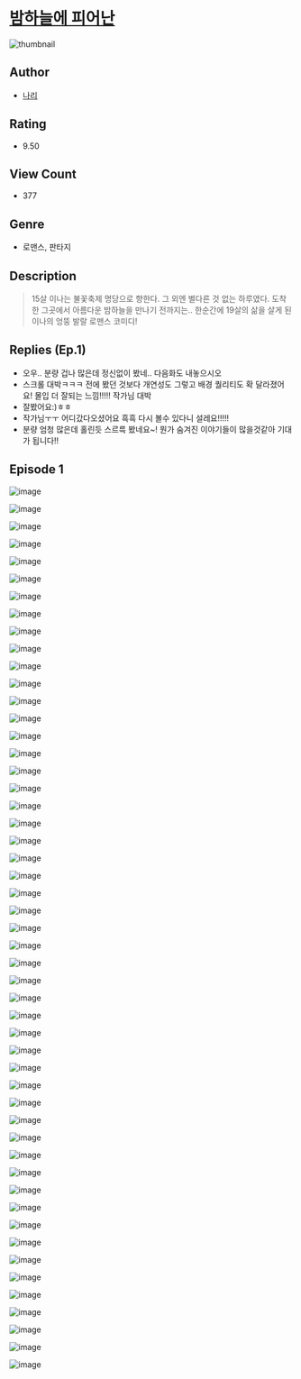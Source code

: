 # [밤하늘에 피어난](https://comic.naver.com/challenge/list?titleId=810433)
![thumbnail](https://image-comic.pstatic.net/user_contents_data/challenge_comic/2023/05/23/359382/upload_7005174618787297585_480x623.jpeg)

## Author
- [나리](https://comic.naver.com/artistTitle?id=359382)

## Rating
- 9.50

## View Count
- 377

## Genre
- 로맨스, 판타지

## Description
> 15살 이나는 불꽃축제 명당으로 향한다. 그 외엔 별다른 것 없는 하루였다. 도착한 그곳에서 아름다운 밤하늘을 만나기 전까지는.. 한순간에 19살의 삶을 살게 된 이나의 엉뚱 발랄 로맨스 코미디!

## Replies (Ep.1)
- 오우.. 분량 겁나 많은데 정신없이 봤네.. 다음화도 내놓으시오
- 스크롤 대박ㅋㅋㅋ 전에 봤던 것보다 개연성도 그렇고 배경 퀄리티도 확 달라졌어요! 몰입 더 잘되는 느낌!!!!! 작가님 대박
- 잘봤어요:)ㅎㅎ
- 작가님ㅜㅜ 어디갔다오셨어요 흑흑 다시 볼수 있다니 설레요!!!!!
- 분량 엄청 많은데 홀린듯 스르륵 봤네요~! 뭔가 숨겨진 이야기들이 많을것같아 기대가 됩니다!!

## Episode 1
![image](https://image-comic.pstatic.net/user_contents_data/challenge_comic/2023/05/24/359382/upload_3473510279904715109.jpeg)

![image](https://image-comic.pstatic.net/user_contents_data/challenge_comic/2023/05/24/359382/upload_7378075103183255650.jpeg)

![image](https://image-comic.pstatic.net/user_contents_data/challenge_comic/2023/05/24/359382/upload_7017280245211478321.jpeg)

![image](https://image-comic.pstatic.net/user_contents_data/challenge_comic/2023/05/24/359382/upload_3762304915941188146.jpeg)

![image](https://image-comic.pstatic.net/user_contents_data/challenge_comic/2023/05/24/359382/upload_4135770335488323890.jpeg)

![image](https://image-comic.pstatic.net/user_contents_data/challenge_comic/2023/05/24/359382/upload_7162237853326784098.jpeg)

![image](https://image-comic.pstatic.net/user_contents_data/challenge_comic/2023/05/24/359382/upload_4062581339670733158.jpeg)

![image](https://image-comic.pstatic.net/user_contents_data/challenge_comic/2023/05/24/359382/upload_3977299030277764401.jpeg)

![image](https://image-comic.pstatic.net/user_contents_data/challenge_comic/2023/05/24/359382/upload_7233455230727446832.jpeg)

![image](https://image-comic.pstatic.net/user_contents_data/challenge_comic/2023/05/24/359382/upload_3689915084791953713.jpeg)

![image](https://image-comic.pstatic.net/user_contents_data/challenge_comic/2023/05/24/359382/upload_3545796787160114485.jpeg)

![image](https://image-comic.pstatic.net/user_contents_data/challenge_comic/2023/05/24/359382/upload_3544948874730354790.jpeg)

![image](https://image-comic.pstatic.net/user_contents_data/challenge_comic/2023/05/24/359382/upload_3834875981976385841.jpeg)

![image](https://image-comic.pstatic.net/user_contents_data/challenge_comic/2023/05/24/359382/upload_7234249078173284661.jpeg)

![image](https://image-comic.pstatic.net/user_contents_data/challenge_comic/2023/05/24/359382/upload_3979318824517317432.jpeg)

![image](https://image-comic.pstatic.net/user_contents_data/challenge_comic/2023/05/24/359382/upload_3775764944015156021.jpeg)

![image](https://image-comic.pstatic.net/user_contents_data/challenge_comic/2023/05/24/359382/upload_7004286199648434019.jpeg)

![image](https://image-comic.pstatic.net/user_contents_data/challenge_comic/2023/05/24/359382/upload_3474865084318429541.jpeg)

![image](https://image-comic.pstatic.net/user_contents_data/challenge_comic/2023/05/24/359382/upload_3990525940327724086.jpeg)

![image](https://image-comic.pstatic.net/user_contents_data/challenge_comic/2023/05/24/359382/upload_4051330046494848307.jpeg)

![image](https://image-comic.pstatic.net/user_contents_data/challenge_comic/2023/05/24/359382/upload_3689909557031810102.jpeg)

![image](https://image-comic.pstatic.net/user_contents_data/challenge_comic/2023/05/24/359382/upload_7149243618029811257.jpeg)

![image](https://image-comic.pstatic.net/user_contents_data/challenge_comic/2023/05/24/359382/upload_7005684993153840948.jpeg)

![image](https://image-comic.pstatic.net/user_contents_data/challenge_comic/2023/05/24/359382/upload_7365978277073609573.jpeg)

![image](https://image-comic.pstatic.net/user_contents_data/challenge_comic/2023/05/24/359382/upload_7005684813586969188.jpeg)

![image](https://image-comic.pstatic.net/user_contents_data/challenge_comic/2023/05/24/359382/upload_7234582218049861733.jpeg)

![image](https://image-comic.pstatic.net/user_contents_data/challenge_comic/2023/05/24/359382/upload_3546415816383947618.jpeg)

![image](https://image-comic.pstatic.net/user_contents_data/challenge_comic/2023/05/24/359382/upload_7293070961621874486.jpeg)

![image](https://image-comic.pstatic.net/user_contents_data/challenge_comic/2023/05/24/359382/upload_7077469707266766433.jpeg)

![image](https://image-comic.pstatic.net/user_contents_data/challenge_comic/2023/05/24/359382/upload_7377852092120261220.jpeg)

![image](https://image-comic.pstatic.net/user_contents_data/challenge_comic/2023/05/24/359382/upload_3919647040739619172.jpeg)

![image](https://image-comic.pstatic.net/user_contents_data/challenge_comic/2023/05/24/359382/upload_4049078242436932451.jpeg)

![image](https://image-comic.pstatic.net/user_contents_data/challenge_comic/2023/05/24/359382/upload_7077237705263179110.jpeg)

![image](https://image-comic.pstatic.net/user_contents_data/challenge_comic/2023/05/24/359382/upload_7220168925393401654.jpeg)

![image](https://image-comic.pstatic.net/user_contents_data/challenge_comic/2023/05/24/359382/upload_3486965033772147250.jpeg)

![image](https://image-comic.pstatic.net/user_contents_data/challenge_comic/2023/05/24/359382/upload_3761971756146964838.jpeg)

![image](https://image-comic.pstatic.net/user_contents_data/challenge_comic/2023/05/24/359382/upload_3544392697856471348.jpeg)

![image](https://image-comic.pstatic.net/user_contents_data/challenge_comic/2023/05/24/359382/upload_3472613083483235384.jpeg)

![image](https://image-comic.pstatic.net/user_contents_data/challenge_comic/2023/05/24/359382/upload_7147550391544406373.jpeg)

![image](https://image-comic.pstatic.net/user_contents_data/challenge_comic/2023/05/24/359382/upload_3832625066889458232.jpeg)

![image](https://image-comic.pstatic.net/user_contents_data/challenge_comic/2023/05/24/359382/upload_3978476603694015545.jpeg)

![image](https://image-comic.pstatic.net/user_contents_data/challenge_comic/2023/05/24/359382/upload_7149805489892713520.jpeg)

![image](https://image-comic.pstatic.net/user_contents_data/challenge_comic/2023/05/24/359382/upload_3703195163030599526.jpeg)

![image](https://image-comic.pstatic.net/user_contents_data/challenge_comic/2023/05/24/359382/upload_3474586903618348390.jpeg)

![image](https://image-comic.pstatic.net/user_contents_data/challenge_comic/2023/05/24/359382/upload_3775253653891725409.jpeg)

![image](https://image-comic.pstatic.net/user_contents_data/challenge_comic/2023/05/24/359382/upload_4048847352866497844.jpeg)

![image](https://image-comic.pstatic.net/user_contents_data/challenge_comic/2023/05/24/359382/upload_3919366642963998051.jpeg)

![image](https://image-comic.pstatic.net/user_contents_data/challenge_comic/2023/05/24/359382/upload_4049074948230636388.jpeg)

![image](https://image-comic.pstatic.net/user_contents_data/challenge_comic/2023/05/24/359382/upload_4122307902937773104.jpeg)

![image](https://image-comic.pstatic.net/user_contents_data/challenge_comic/2023/05/24/359382/upload_3474915447977371189.jpeg)

![image](https://image-comic.pstatic.net/user_contents_data/challenge_comic/2023/05/24/359382/upload_3775250386226602342.jpeg)
